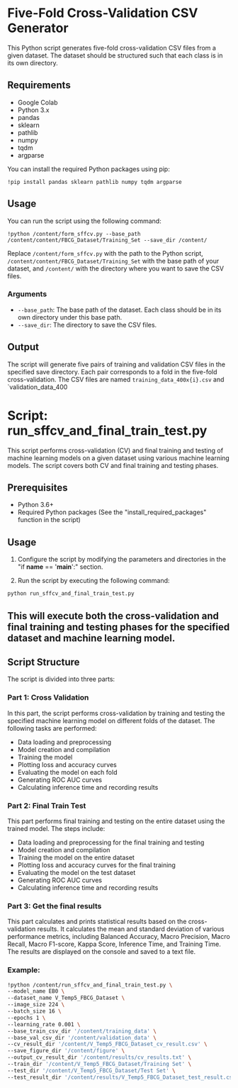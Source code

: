 # Five-Fold Cross-Validation CSV Generator

This Python script generates five-fold cross-validation CSV files from a given dataset. The dataset should be structured such that each class is in its own directory.

## Requirements
- Google Colab
- Python 3.x
- pandas
- sklearn
- pathlib
- numpy
- tqdm
- argparse

You can install the required Python packages using pip:

`!pip install pandas sklearn pathlib numpy tqdm argparse`


## Usage

You can run the script using the following command:

`!python /content/form_sffcv.py --base_path /content/content/FBCG_Dataset/Training_Set --save_dir /content/`


Replace `/content/form_sffcv.py` with the path to the Python script, `/content/content/FBCG_Dataset/Training_Set` with the base path of your dataset, and `/content/` with the directory where you want to save the CSV files.

### Arguments

- `--base_path`: The base path of the dataset. Each class should be in its own directory under this base path.
- `--save_dir`: The directory to save the CSV files.

## Output

The script will generate five pairs of training and validation CSV files in the specified save directory. Each pair corresponds to a fold in the five-fold cross-validation. The CSV files are named `training_data_400x{i}.csv` and `validation_data_400


# Script: run_sffcv_and_final_train_test.py

This script performs cross-validation (CV) and final training and testing of machine learning models on a given dataset using various machine learning models. The script covers both CV and final training and testing phases.

## Prerequisites

- Python 3.6+
- Required Python packages (See the "install_required_packages" function in the script)

## Usage

1. Configure the script by modifying the parameters and directories in the "if __name__ == '__main__':" section.

2. Run the script by executing the following command:
   
```bash
python run_sffcv_and_final_train_test.py
```

## This will execute both the cross-validation and final training and testing phases for the specified dataset and machine learning model.

## Script Structure

The script is divided into three parts:

### Part 1: Cross Validation

In this part, the script performs cross-validation by training and testing the specified machine learning model on different folds of the dataset. The following tasks are performed:

- Data loading and preprocessing
- Model creation and compilation
- Training the model
- Plotting loss and accuracy curves
- Evaluating the model on each fold
- Generating ROC AUC curves
- Calculating inference time and recording results

### Part 2: Final Train Test

This part performs final training and testing on the entire dataset using the trained model. The steps include:

- Data loading and preprocessing for the final training and testing
- Model creation and compilation
- Training the model on the entire dataset
- Plotting loss and accuracy curves for the final training
- Evaluating the model on the test dataset
- Generating ROC AUC curves
- Calculating inference time and recording results

### Part 3: Get the final results

This part calculates and prints statistical results based on the cross-validation results. It calculates the mean and standard deviation of various performance metrics, including Balanced Accuracy, Macro Precision, Macro Recall, Macro F1-score, Kappa Score, Inference Time, and Training Time. The results are displayed on the console and saved to a text file.

### Example:

```bash
!python /content/run_sffcv_and_final_train_test.py \
--model_name EB0 \
--dataset_name V_Temp5_FBCG_Dataset \
--image_size 224 \
--batch_size 16 \
--epochs 1 \
--learning_rate 0.001 \
--base_train_csv_dir '/content/training_data' \
--base_val_csv_dir '/content/validation_data' \
--cv_result_dir '/content/V_Temp5_FBCG_Dataset_cv_result.csv' \
--save_figure_dir '/content/figure' \
--output_cv_result_dir '/content/results/cv_results.txt' \
--train_dir '/content/V_Temp5_FBCG_Dataset/Training Set' \
--test_dir '/content/V_Temp5_FBCG_Dataset/Test Set' \
--test_result_dir '/content/results/V_Temp5_FBCG_Dataset_test_result.csv'
```
